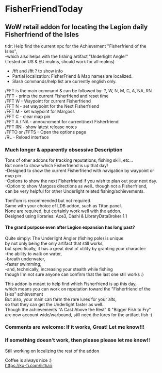 # FisherFriendToday
## WoW retail addon for locating the Legion daily Fisherfriend of the Isles
tldr: Help find the current npc for the Achievement "Fisherfriend of the Isles", <br>
-which also helps with the fishing artifact "Underlight Angler"<br>
(Tested on US & EU realms, should work for all realms)<br>
- /fft and /fft ? to show info<br>
- Partial localization: FisherFriend & Map names are localized.<br>
- Slash commands/help list are currently english only.<br>

/FFT is the main command & can be followed by: ?, W, N, M, C, A, NA, RN<br>
/FFT - prints the current Fisherfriend and reset time<br>
/FFT W - Waypoint for current Fisherfriend<br>
/FFT N - set waypoint for the Next Fisherfriend<br>
/FFT M - set waypoint for Margoss<br>
/FFT C - clear map pin<br>
/FFT A / NA - announcment for current/next Fisherfriend<br>
/FFT RN - show latest release notes<br>
/FFTO or /FFTS - Open the options page<br>
/RL - Reload interface<br>

### Much longer & apparently obsessive Description <br>
Tons of other addons for tracking reputations, fishing skill, etc...<br>
But none to show which Fisherfriend is up that day!<br>
-Designed to show the current Fisherfriend with navigation by waypoint or map pin.<br>
-Options to show the next Fisherfriend if you wish to plan out your next day.<br>
-Option to show Margoss directions as well.. though not a Fisherfriend,<br>
 can be very helpful for other Underlight related fishing/achievements.<br>

TomTom is recommended but not required.<br>
Same with your choice of LDB addon, such as Titan panel.<br>
None are required, but certainly work well with the addon.<br>
Designed using libraries: Ace3, Dashi & LibraryDataBroker 1.1<br>

#### The grand purpose even after Legion expansion has long past?<br>
Quite simply: The Underlight Angler (fishing pole) is unique<br>
by not only being the only artifact that still works,<br>
but specifically, it has a great deal of utility by granting your character:<br>
-the ability to walk on water,<br>
-breath underwater,<br>
-faster swimming,<br>
-and, technically, increasing your stealth while fishing<br>
though I'm not sure anyone can confirm that the last one still works :)<br>

This addon is meant to help find which Fisherfriend is up this day,<br>
which means you can work on reputation toward the "Fisherfriend of the Isles" achievement<br>
But also, your main can farm the rare lures for your alts,<br>
so that they can get the Underlight faster as well.<br>
Though the achievements "A Cast Above the Rest" & "Bigger Fish to Fry"<br>
are now account wide/warbound, still need the lures for the artifact fish :)<br>

### Comments are welcome: If it works, Great! Let me know!!!
### If something doesn't work, then please please let me know!!

Still working on localizing the rest of the addon<br>

Coffee is always nice :)<br>
https://ko-fi.com/llithari
